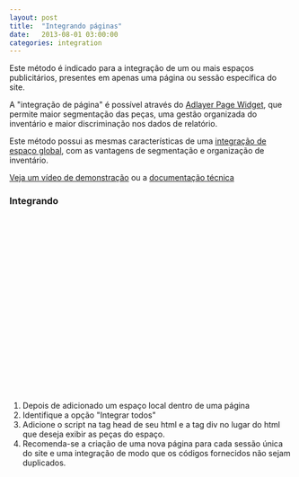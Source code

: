 ```yaml
---
layout: post
title:  "Integrando páginas"
date:   2013-08-01 03:00:00
categories: integration
---
```


Este método é indicado para a integração de um ou mais espaços publicitários, presentes em apenas uma página ou sessão específica do site. 

A "integração de página" é possível através do [Adlayer Page Widget](https://github.com/adlayer/javascript-api/blob/master/docs/widgets/pages.md), que permite maior segmentação das peças, uma gestão organizada do inventário e maior discriminação nos dados de relatório. 

Este método possui as mesmas características de uma [integração de espaço global](/integration/spaces), com as vantagens de segmentação e organização de inventário.

[Veja um vídeo de demonstração](http://www.youtube.com/watch?v=bjNrS2nTzCg) ou a [documentação técnica](https://github.com/adlayer/javascript-api/blob/master/docs/widgets/pages.md)

### Integrando

<object width="560" height="315"><param name="movie" value="//www.youtube.com/v/bjNrS2nTzCg?hl=en_US&amp;version=3"></param><param name="allowFullScreen" value="true"></param><param name="allowscriptaccess" value="always"></param><embed src="//www.youtube.com/v/bjNrS2nTzCg?hl=en_US&amp;version=3" type="application/x-shockwave-flash" width="560" height="315" allowscriptaccess="always" allowfullscreen="true"></embed></object>

1. Depois de adicionado um espaço local dentro de uma página
2. Identifique a opção "Integrar todos"
3. Adicione o script na tag head de seu html e a tag div no lugar do html que deseja exibir as peças do espaço.
4. Recomenda-se a criação de uma nova página para cada sessão única do site e uma integração de modo que os códigos fornecidos não sejam duplicados.